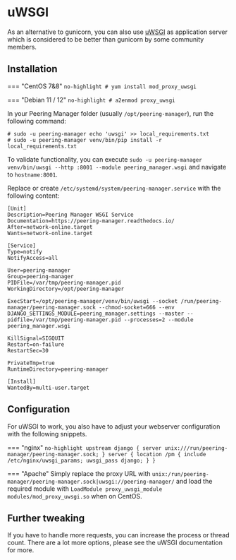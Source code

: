 # uWSGI
As an alternative to gunicorn, you can also use [uWSGI](https://uwsgi-docs.readthedocs.io/)
as application server which is considered to be better than gunicorn by some
community members.

## Installation

=== "CentOS 7&8"
	```no-highlight
	# yum install mod_proxy_uwsgi
	```

=== "Debian 11 / 12"
	```no-highlight
	# a2enmod proxy_uwsgi
	```

In your Peering Manager folder (usually `/opt/peering-manager`), run the
following command:

```no-highlight
# sudo -u peering-manager echo 'uwsgi' >> local_requirements.txt
# sudo -u peering-manager venv/bin/pip install -r local_requirements.txt
```

To validate functionality, you can execute `sudo -u peering-manager venv/bin/uwsgi --http :8001 --module peering_manager.wsgi`
and navigate to `hostname:8001`.

Replace or create `/etc/systemd/system/peering-manager.service` with the
following content:

```no-highlight
[Unit]
Description=Peering Manager WSGI Service
Documentation=https://peering-manager.readthedocs.io/
After=network-online.target
Wants=network-online.target

[Service]
Type=notify
NotifyAccess=all

User=peering-manager
Group=peering-manager
PIDFile=/var/tmp/peering-manager.pid
WorkingDirectory=/opt/peering-manager

ExecStart=/opt/peering-manager/venv/bin/uwsgi --socket /run/peering-manager/peering-manager.sock --chmod-socket=666 --env DJANGO_SETTINGS_MODULE=peering_manager.settings --master --pidfile=/var/tmp/peering-manager.pid --processes=2 --module peering_manager.wsgi

KillSignal=SIGQUIT
Restart=on-failure
RestartSec=30

PrivateTmp=true
RuntimeDirectory=peering-manager

[Install]
WantedBy=multi-user.target
```

## Configuration
For uWSGI to work, you also have to adjust your webserver configuration with the following snippets.

=== "nginx"
	```no-highlight
	upstream django {
		server unix:///run/peering-manager/peering-manager.sock;
	}
	server {
		location /pm {
			include /etc/nginx/uwsgi_params;
			uwsgi_pass django;
		}
	}
	```

=== "Apache"
	Simply replace the proxy URL with `unix:/run/peering-manager/peering-manager.sock|uwsgi://peering-manager/`
	and load the required module with `LoadModule proxy_uwsgi_module modules/mod_proxy_uwsgi.so`
	when on CentOS.

## Further tweaking
If you have to handle more requests, you can increase the process or thread count.
There are a lot more options, please see the uWSGI documentation for more.
